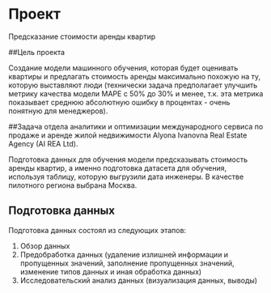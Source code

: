 # Проект 

Предсказание стоимости аренды квартир

##Цель проекта
 
Создание модели машинного обучения, которая будет оценивать квартиры и предлагать стоимость аренды максимально похожую на ту, которую выставляют люди (технически задача предполагает улучшить метрику качества модели MAPE с 50% до 30% и менее, т.к. эта метрика показывает среднюю абсолютную ошибку в процентах - очень понятную для менеджеров).

##Задача отдела аналитики и оптимизации международного сервиса по продаже и аренде жилой недвижимости Alyona Ivanovna Real Estate Agency (AI REA Ltd).

Подготовка данных для обучения модели предсказывать стоимость аренды квартир, а именно подготовка датасета для обучения, используя таблицу, которую выгрузили дата инженеры. 
В качестве пилотного региона выбрана Москва.
## Подготовка данных 
Подготовка данных состоял из следующих этапов:
1.	Обзор данных
2.	Предобработка данных (удаление излишней информации и пропущенных значений, заполнение пропущенных значений, изменение типов данных и иная обработка данных)
3.	Исследовательский анализ данных (визуализация данных, выводы)
